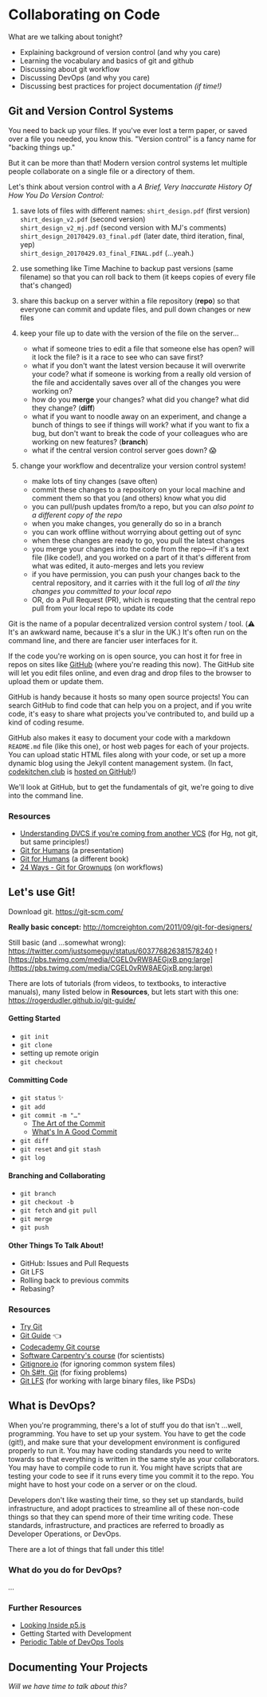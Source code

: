 # Collaborating on Code

What are we talking about tonight?

- Explaining background of version control (and why you care)
- Learning the vocabulary and basics of git and github
- Discussing about git workflow
- Discussing DevOps (and why you care)
- Discussing best practices for project documentation _(if time!)_



## Git and Version Control Systems

You need to back up your files. If you've ever lost a term paper, or saved over a file you needed, you know this. "Version control" is a fancy name for "backing things up." 

But it can be more than that! Modern version control systems let multiple people collaborate on a single file or a directory of them.

Let's think about version control with a _A Brief, Very Inaccurate History Of How You Do Version Control:_

1. save lots of files with different names:
   `shirt_design.pdf` (first version)  
   `shirt_design_v2.pdf` (second version)  
   `shirt_design_v2_mj.pdf` (second version with MJ's comments)  
   `shirt_design_20170429.03_final.pdf` (later date, third iteration, final, yep)  
   `shirt_design_20170429.03_final_FINAL.pdf` (...yeah.)
2. use something like Time Machine to backup past versions (same filename) so that you can roll back to them (it keeps copies of every file that's changed)
3. share this backup on a server within a file repository (**repo**) so that everyone can commit and update files, and pull down changes or new files
4. keep your file up to date with the version of the file on the server...

   - what if someone tries to edit a file that someone else has open? will it lock the file? is it a race to see who can save first? 
   - what if you don't want the latest version because it will overwrite your code? what if someone is working from a really old version of the file and accidentally saves over all of the changes you were working on? 
   - how do you **merge** your changes? what did you change? what did they change? (**diff**)
   - what if you want to noodle away on an experiment, and change a bunch of things to see if things will work? what if you want to fix a bug, but don't want to break the code of your colleagues who are working on new features? (**branch**)
   - what if the central version control server goes down? :scream:
5. change your workflow and decentralize your version control system!
   - make lots of tiny changes (save often)
   - commit these changes to a repository on your local machine and comment them so that you (and others) know what you did 
   - you can pull/push updates from/to a repo, but you can _also point to a different copy of the repo_
   - when you make changes, you generally do so in a branch
   - you can work offline without worrying about getting out of sync
   - when these changes are ready to go, you pull the latest changes
   - you merge your changes into the code from the repo—if it's a text file (like code!), and you worked on a part of it that's different from what was edited, it auto-merges and lets you review
   - if you have permission, you can push your changes back to the central repository, and it carries with it the full log of _all the tiny changes you committed to your local repo_
   - OR, do a Pull Request (PR), which is requesting that the central repo pull from your local repo to update its code

Git is the name of a popular decentralized version control system / tool. 
​(:warning: It's an awkward name, because it's a slur in the UK.) 
It's often run on the command line, and there are fancier user interfaces for it. 

If the code you're working on is open source, you can host it for free in repos on sites like [GitHub](https://github.com/) (where you're reading this now). The GitHub site will let you edit files online, and even drag and drop files to the browser to upload them or update them.

GitHub is handy because it hosts so many open source projects! You can search GitHub to find code that can help you on a project, and if you write code, it's easy to share what projects you've contributed to, and build up a kind of coding resume. 

GitHub also makes it easy to document your code with a markdown `README.md` file (like this one), or host web pages for each of your projects. You can upload static HTML files along with your code, or set up a more dynamic blog using the Jekyll content management system. (In fact, [codekitchen.club](http://codekitchen.club/) is [hosted on GitHub](https://github.com/codekitchensd/codekitchensd.github.io)!)

We'll look at GitHub, but to get the fundamentals of git, we're going to dive into the command line. 

### Resources

- [Understanding DVCS if you're coming from another VCS](http://hginit.com/) (for Hg, not git, but same principles!)
- [Git for Humans](https://speakerdeck.com/alicebartlett/git-for-humans) (a presentation)
- [Git for Humans](https://abookapart.com/products/git-for-humans) (a different book)
- [24 Ways - Git for Grownups](https://24ways.org/2013/git-for-grownups/) (on workflows)

## Let's use Git!

Download git. <https://git-scm.com/>

**Really basic concept:** <http://tomcreighton.com/2011/09/git-for-designers/>

Still basic (and ...somewhat wrong): <https://twitter.com/justsomeguy/status/603776826381578240>
![https://pbs.twimg.com/media/CGEL0vRW8AEGjxB.png:large](https://pbs.twimg.com/media/CGEL0vRW8AEGjxB.png:large)

There are lots of tutorials (from videos, to textbooks, to interactive manuals), many listed below in **Resources**, but lets start with this one: <https://rogerdudler.github.io/git-guide/>

#### Getting Started

- `git init` 
- `git clone`
- setting up remote origin
- `git checkout`

#### Committing Code

- `git status` :sparkles:
- `git add`
- `git commit -m "…"`
  - [The Art of the Commit](https://alistapart.com/article/the-art-of-the-commit)
  - [What's In A Good Commit](http://dev.solita.fi/2013/07/04/whats-in-a-good-commit.html)
- `git diff`
- `git reset` and `git stash`
- `git log`

#### Branching and Collaborating

- `git branch`
- `git checkout -b`
- `git fetch` and `git pull`
- `git merge`
- `git push`

#### Other Things To Talk About!

- GitHub: Issues and Pull Requests
- Git LFS
- Rolling back to previous commits
- Rebasing?

### Resources

- [Try Git](https://try.github.io/)
- [Git Guide](https://rogerdudler.github.io/git-guide/) :point_left:
- [Codecademy Git course](https://www.codecademy.com/learn/learn-git)
- [Software Carpentry's course](https://swcarpentry.github.io/git-novice/) (for scientists)
- [Gitignore.io](https://www.gitignore.io/) (for ignoring common system files)
- [Oh S#!t, Git](http://ohshitgit.com/) (for fixing problems)
- [Git LFS](https://git-lfs.github.com/) (for working with large binary files, like PSDs)



## What is DevOps?

When you're programming, there's a lot of stuff you do that isn't …well, programming. You have to set up your system. You have to get the code (git!), and make sure that your development environment is configured properly to run it. You may have coding standards you need to write towards so that everything is written in the same style as your collaborators. You may have to compile code to run it. You might have scripts that are testing your code to see if it runs every time you commit it to the repo. You might have to host your code on a server or on the cloud. 

Developers don't like wasting their time, so they set up standards, build infrastructure, and adopt practices to streamline all of these non-code things so that they can spend more of their time writing code. These standards, infrastructure, and practices are referred to broadly as Developer Operations, or DevOps. 

There are a lot of things that fall under this title!

### What do you do for DevOps? 

_…_

### Further Resources

- [Looking Inside p5.js](https://vimeo.com/156838703)
- Getting Started with Development
- [Periodic Table of DevOps Tools](https://xebialabs.com/periodic-table-of-devops-tools/)



## Documenting Your Projects 

_Will we have time to talk about this?_